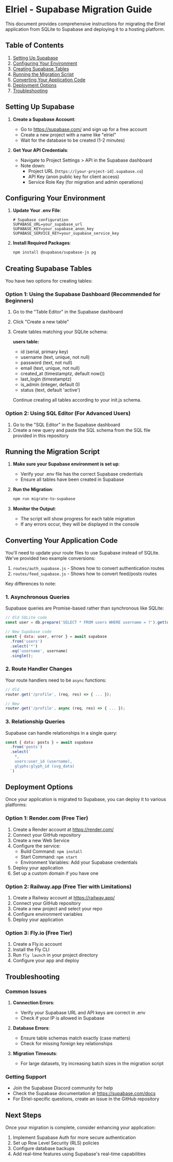 # Elriel - Supabase Migration Guide

This document provides comprehensive instructions for migrating the Elriel application from SQLite to Supabase and deploying it to a hosting platform.

## Table of Contents

1. [Setting Up Supabase](#setting-up-supabase)
2. [Configuring Your Environment](#configuring-your-environment)
3. [Creating Supabase Tables](#creating-supabase-tables)
4. [Running the Migration Script](#running-the-migration-script)
5. [Converting Your Application Code](#converting-your-application-code)
6. [Deployment Options](#deployment-options)
7. [Troubleshooting](#troubleshooting)

## Setting Up Supabase

1. **Create a Supabase Account**:
   - Go to https://supabase.com/ and sign up for a free account
   - Create a new project with a name like "elriel"
   - Wait for the database to be created (1-2 minutes)

2. **Get Your API Credentials**:
   - Navigate to Project Settings > API in the Supabase dashboard
   - Note down:
     - Project URL (`https://[your-project-id].supabase.co`)
     - API Key (anon public key for client access)
     - Service Role Key (for migration and admin operations)

## Configuring Your Environment

1. **Update Your .env File**:
   ```
   # Supabase configuration
   SUPABASE_URL=your_supabase_url
   SUPABASE_KEY=your_supabase_anon_key
   SUPABASE_SERVICE_KEY=your_supabase_service_key
   ```

2. **Install Required Packages**:
   ```bash
   npm install @supabase/supabase-js pg
   ```

## Creating Supabase Tables

You have two options for creating tables:

### Option 1: Using the Supabase Dashboard (Recommended for Beginners)

1. Go to the "Table Editor" in the Supabase dashboard
2. Click "Create a new table"
3. Create tables matching your SQLite schema:

   **users table:**
   - id (serial, primary key)
   - username (text, unique, not null)
   - password (text, not null)
   - email (text, unique, not null)
   - created_at (timestamptz, default now())
   - last_login (timestamptz)
   - is_admin (integer, default 0)
   - status (text, default 'active')

   Continue creating all tables according to your init.js schema.

### Option 2: Using SQL Editor (For Advanced Users)

1. Go to the "SQL Editor" in the Supabase dashboard
2. Create a new query and paste the SQL schema from the SQL file provided in this repository

## Running the Migration Script

1. **Make sure your Supabase environment is set up**:
   - Verify your .env file has the correct Supabase credentials
   - Ensure all tables have been created in Supabase

2. **Run the Migration**:
   ```bash
   npm run migrate-to-supabase
   ```

3. **Monitor the Output**:
   - The script will show progress for each table migration
   - If any errors occur, they will be displayed in the console

## Converting Your Application Code

You'll need to update your route files to use Supabase instead of SQLite. We've provided two example conversions:

1. `routes/auth_supabase.js` - Shows how to convert authentication routes
2. `routes/feed_supabase.js` - Shows how to convert feed/posts routes

Key differences to note:

### 1. Asynchronous Queries

Supabase queries are Promise-based rather than synchronous like SQLite:

```javascript
// Old SQLite code
const user = db.prepare('SELECT * FROM users WHERE username = ?').get(username);

// New Supabase code
const { data: user, error } = await supabase
  .from('users')
  .select('*')
  .eq('username', username)
  .single();
```

### 2. Route Handler Changes

Your route handlers need to be `async` functions:

```javascript
// Old
router.get('/profile', (req, res) => { ... });

// New
router.get('/profile', async (req, res) => { ... });
```

### 3. Relationship Queries

Supabase can handle relationships in a single query:

```javascript
const { data: posts } = await supabase
  .from('posts')
  .select(`
    *,
    users:user_id (username),
    glyphs:glyph_id (svg_data)
  `)
```

## Deployment Options

Once your application is migrated to Supabase, you can deploy it to various platforms:

### Option 1: Render.com (Free Tier)

1. Create a Render account at https://render.com/
2. Connect your GitHub repository
3. Create a new Web Service
4. Configure the service:
   - Build Command: `npm install`
   - Start Command: `npm start`
   - Environment Variables: Add your Supabase credentials
5. Deploy your application
6. Set up a custom domain if you have one

### Option 2: Railway.app (Free Tier with Limitations)

1. Create a Railway account at https://railway.app/
2. Connect your GitHub repository
3. Create a new project and select your repo
4. Configure environment variables
5. Deploy your application

### Option 3: Fly.io (Free Tier)

1. Create a Fly.io account
2. Install the Fly CLI
3. Run `fly launch` in your project directory
4. Configure your app and deploy

## Troubleshooting

### Common Issues

1. **Connection Errors**:
   - Verify your Supabase URL and API keys are correct in .env
   - Check if your IP is allowed in Supabase

2. **Database Errors**:
   - Ensure table schemas match exactly (case matters)
   - Check for missing foreign key relationships

3. **Migration Timeouts**:
   - For large datasets, try increasing batch sizes in the migration script

### Getting Support

- Join the Supabase Discord community for help
- Check the Supabase documentation at https://supabase.com/docs
- For Elriel-specific questions, create an issue in the GitHub repository

## Next Steps

Once your migration is complete, consider enhancing your application:

1. Implement Supabase Auth for more secure authentication
2. Set up Row Level Security (RLS) policies
3. Configure database backups
4. Add real-time features using Supabase's real-time capabilities